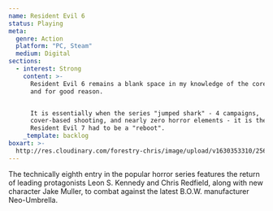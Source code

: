 ```yaml
---
name: Resident Evil 6
status: Playing
meta:
  genre: Action
  platform: "PC, Steam"
  medium: Digital
sections:
  - interest: Strong
    content: >-
      Resident Evil 6 remains a blank space in my knowledge of the core series
      and for good reason.


      It is essentially when the series "jumped shark" - 4 campaigns,
      cover-based shooting, and nearly zero horror elements - it is the reason
      Resident Evil 7 had to be a "reboot".
    _template: backlog
boxart: >-
  http://res.cloudinary.com/forestry-chris/image/upload/v1630353310/2566466-re6clean_bksakz.jpg
---
```


The technically eighth entry in the popular horror series features the return of leading protagonists Leon S. Kennedy and Chris Redfield, along with new character Jake Muller, to combat against the latest B.O.W. manufacturer Neo-Umbrella.

